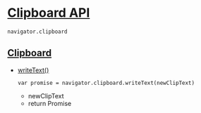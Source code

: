 # [Clipboard API](https://developer.mozilla.org/zh-CN/docs/Web/API/Clipboard_API)

`navigator.clipboard`

## [Clipboard](https://developer.mozilla.org/zh-CN/docs/Web/API/Clipboard)

- [writeText()](https://developer.mozilla.org/zh-CN/docs/Web/API/Clipboard/writeText)

  `var promise = navigator.clipboard.writeText(newClipText)`

  - newClipText
  - return Promise